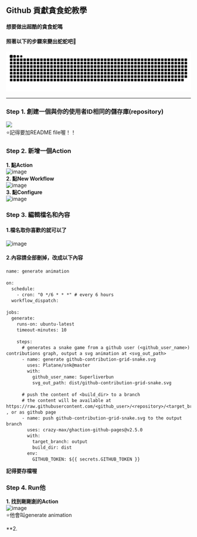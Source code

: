 ## Github 貢獻貪食蛇教學

#### 想要做出超酷的貪食蛇嗎
#### 照著以下的步驟來變出蛇蛇吧🐍
![](https://github.com/Superliverbun/Superliverbun/blob/output/github-contribution-grid-snake.svg)

-----
### Step 1. 創建一個與你的使用者ID相同的儲存庫(repository)
<img src="https://github.com/Superliverbun/Github-greedy-snake/assets/113052517/64bd9697-18d7-46a1-a608-a33f64c9f82a" width = "1000px"/></br>
⭐記得要加README file喔！！

### Step 2. 新增一個Action
**1. 點Action**</br>
![image](https://github.com/Superliverbun/Github-greedy-snake/assets/113052517/26220c5a-6c98-4f40-9f68-5a5b35877824)</br>
**2. 點New Workflow**</br>
![image](https://github.com/Superliverbun/Github-greedy-snake/assets/113052517/84d1e05b-31cd-409f-bb91-22fb58f74930)</br>
**3. 點Configure**</br>
![image](https://github.com/Superliverbun/Github-greedy-snake/assets/113052517/c974c59d-b36d-4a52-b096-0734cef0eb0b)</br>


### Step 3. 編輯檔名和內容

#### 1.檔名取你喜歡的就可以了
![image](https://github.com/Superliverbun/Github-greedy-snake/assets/113052517/bd4d2ce0-9c6d-4a52-8f80-080a4e938251)
#### 2.內容請全部刪掉，改成以下內容
    name: generate animation

    on:
      schedule:
        - cron: "0 */6 * * *" # every 6 hours
      workflow_dispatch:
    
    jobs:
      generate:
        runs-on: ubuntu-latest
        timeout-minutes: 10
    
        steps:
          # generates a snake game from a github user (<github_user_name>) contributions graph, output a svg animation at <svg_out_path>
          - name: generate github-contribution-grid-snake.svg
            uses: Platane/snk@master
            with:
              github_user_name: Superliverbun
              svg_out_path: dist/github-contribution-grid-snake.svg
    
          # push the content of <build_dir> to a branch
          # the content will be available at https://raw.githubusercontent.com/<github_user>/<repository>/<target_branch>/<file> , or as github page
          - name: push github-contribution-grid-snake.svg to the output branch
            uses: crazy-max/ghaction-github-pages@v2.5.0
            with:
              target_branch: output
              build_dir: dist
            env:
              GITHUB_TOKEN: ${{ secrets.GITHUB_TOKEN }}

**記得要存檔喔**


### Step 4. Run他

**1. 找到剛剛創的Action**</br>
![image](https://github.com/Superliverbun/Github-greedy-snake/assets/113052517/2b47826a-629a-499d-92cd-51534e7aab98)</br>
⭐他會叫generate animation</br>

**2. 
